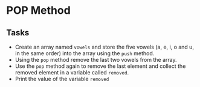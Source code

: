 # POP Method

## Tasks
- Create an array named `vowels` and store the five vowels (a, e, i, o and u, in the same order) into the array using the `push` method.
- Using the `pop` method remove the last two vowels from the array.
- Use the `pop` method again to remove the last element and collect the removed element in a variable called `removed`.
- Print the value of the variable `removed`
